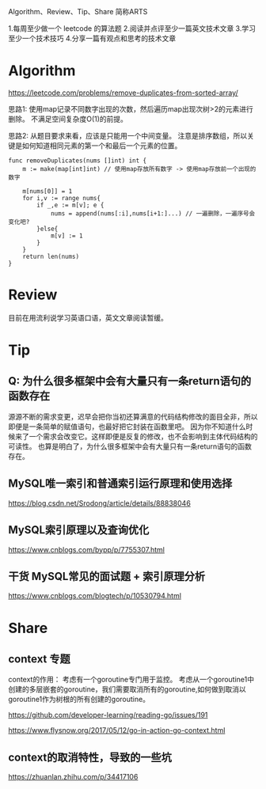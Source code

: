 Algorithm、Review、Tip、Share 简称ARTS

1.每周至少做一个 leetcode 的算法题 2.阅读并点评至少一篇英文技术文章 3.学习至少一个技术技巧 4.分享一篇有观点和思考的技术文章

# Algorithm
https://leetcode.com/problems/remove-duplicates-from-sorted-array/

思路1: 使用map记录不同数字出现的次数，然后遍历map出现次树>2的元素进行删除。
不满足空间复杂度O(1)的前提。

思路2: 从题目要求来看，应该是只能用一个中间变量。 注意是排序数组，所以关键是如何知道相同元素的第一个和最后一个元素的位置。

```
func removeDuplicates(nums []int) int {
    m := make(map[int]int) // 使用map存放所有数字 -> 使用map存放前一个出现的数字
    
    m[nums[0]] = 1
    for i,v := range nums{
        if _,e := m[v]; e {
            nums = append(nums[:i],nums[i+1:]...) // 一遍删除，一遍序号会变化吧?
        }else{
            m[v] := 1
        }
    }
    return len(nums)
}
```


# Review
目前在用流利说学习英语口语，英文文章阅读暂缓。

# Tip

## Q: 为什么很多框架中会有大量只有一条return语句的函数存在
源源不断的需求变更，迟早会把你当初还算满意的代码结构修改的面目全非，所以即便是一条简单的赋值语句，也最好把它封装在函数里吧。
因为你不知道什么时候来了一个需求会改变它。这样即便是反复的修改，也不会影响到主体代码结构的可读性。
也算是明白了，为什么很多框架中会有大量只有一条return语句的函数存在。

## MySQL唯一索引和普通索引运行原理和使用选择
https://blog.csdn.net/Srodong/article/details/88838046

## MySQL索引原理以及查询优化
https://www.cnblogs.com/bypp/p/7755307.html

## 干货 MySQL常见的面试题 + 索引原理分析
https://www.cnblogs.com/blogtech/p/10530794.html

# Share

## context 专题

context的作用：
考虑有一个goroutine专门用于监控。
考虑从一个goroutine1中创建的多层嵌套的goroutine，我们需要取消所有的goroutine,如何做到取消以goroutine1作为树根的所有创建的goroutine。

https://github.com/developer-learning/reading-go/issues/191

https://www.flysnow.org/2017/05/12/go-in-action-go-context.html


## context的取消特性，导致的一些坑
https://zhuanlan.zhihu.com/p/34417106
